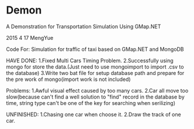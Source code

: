 # Demon
A Demonstration for Transportation Simulation Using GMap.NET

2015 4 17 MengYue

Code For:
Simulation for traffic of taxi based on GMap.NET and MongoDB

HAVE DONE:
1.Fixed Multi Cars Timing Problem.
2.Successfully using mongo for store the data.(Just need to use mongoimport to import .csv to the database)
3.Write two bat file for setup database path and prepare for the pre work of mongo(import work is not included)

Problems:
1.Awful visual effect caused by too many cars.
2.Car all move too slow(because can't find a well solution to "find" record in the database by time, string type can't be one of the key for searching when serilizing)

UNFINISHED:
1.Chasing one car when choose it.
2.Draw the track of one car.
